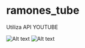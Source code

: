 # ramones_tube
Utiliza API YOUTUBE

![Alt text](http://kaktuscoder.com.br/img/ramones1.png?raw=true "")
![Alt text](http://kaktuscoder.com.br/img/ramones2.png?raw=true "")

